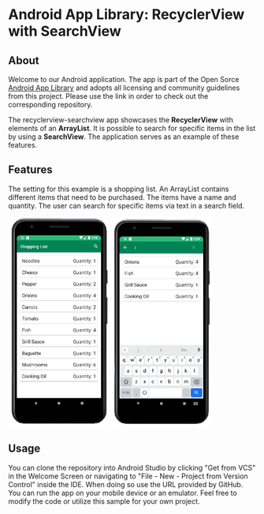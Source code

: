# Android App Library: RecyclerView with SearchView

## About
Welcome to our Android application. The app is part of the Open Sorce [Android App Library](https://github.com/LukPle/android-app-library.git) 
and adopts all licensing and community guidelines from this project. Please use the link in order to check out the corresponding repository.

The recyclerview-searchview app showcases the **RecyclerView** with elements of an **ArrayList**.
It is possible to search for specific items in the list by using a **SearchView**. The application serves as an example of these features.

## Features
The setting for this example is a shopping list. An ArrayList contains different items that need to be purchased. The items have a name and quantity.
The user can search for specific items via text in a search field. </br>

![](demo_pictures/Screen1.png)
![](demo_pictures/Screen2.png)

## Usage
You can clone the repository into Android Studio by clicking "Get from VCS" in the Welcome Screen or navigating to "File - New - Project from Version Control" inside 
the IDE. When doing so use the URL provided by GitHub. You can run the app on your mobile device or an emulator. Feel free to modify the code or utilize this sample 
for your own project.
